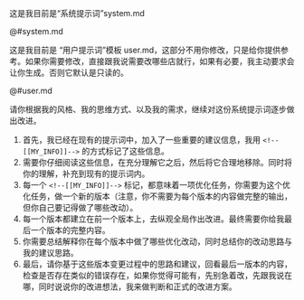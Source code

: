 这是我目前是“系统提示词”system.md

@#system.md

这是我目前是 “用户提示词”模板 user.md，这部分不用你修改，只是给你提供参考。如果你需要修改，直接跟我说需要改哪些店就行，如果有必要，我主动要求会让你生成。否则它默认是只读的。

@#user.md

请你根据我的风格、我的思维方式、以及我的需求，继续对这份系统提示词逐步做出改进。

1. 首先，我已经在现有的提示词中，加入了一些重要的建议信息，我用 `<!--[[MY_INFO]]-->` 的方式标记了这些信息。
1. 需要你仔细阅读这些信息，在充分理解它之后，然后将它合理地移除。同时将你的理解，补充到现有的提示词内。
1. 每一个 `<!--[[MY_INFO]]-->` 标记，都意味着一项优化任务，你需要为这个优化任务，做一个新的版本（注意，你不需要为每个版本的内容做完整的输出，但你自己要记得做了哪些改动）。
1. 每一个版本都建立在前一个版本上，去纵观全局作出改进。最终需要你给我最后一个版本的完整内容。
1. 你需要总结解释你在每个版本中做了哪些优化改动，同时总结你的改动思路与我的建议思路。
1. 最后，请你基于这些版本变更过程中的思路和建议，回看最后一版本的内容，检查是否存在类似的错误存在，如果你觉得可能有，先别急着改，先跟我说在哪，同时说说你的改进想法，我来做判断和正式的改进方案。
